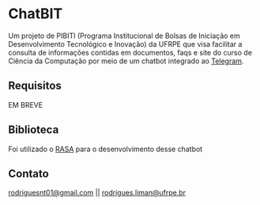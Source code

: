 # ChatBIT
Um projeto de PIBITI (Programa Institucional de Bolsas de Iniciação em Desenvolvimento Tecnológico e Inovação) da UFRPE que visa facilitar a consulta de informações contidas em documentos, faqs e site do curso de Ciência da Computação por meio de um chatbot integrado ao [Telegram](https://t.me/testePIBITIBot).

## Requisitos
EM BREVE

## Biblioteca
Foi utilizado o [RASA](https://github.com/RasaHQ) para o desenvolvimento desse chatbot

## Contato
rodriguesnt01@gmail.com ||
rodrigues.liman@ufrpe.br
